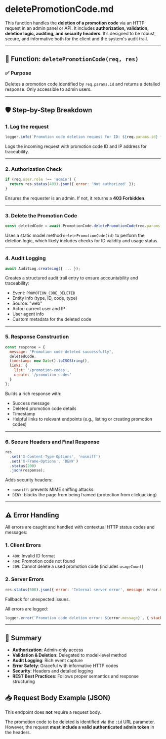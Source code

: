 # deletePromotionCode.md

This function handles the **deletion of a promotion code** via an HTTP request in an admin panel or API. It includes **authorization, validation, deletion logic, auditing, and security headers**. It’s designed to be robust, secure, and informative both for the client and the system's audit trail.

---

## 🔧 Function: `deletePromotionCode(req, res)`

### ✅ Purpose
Deletes a promotion code identified by `req.params.id` and returns a detailed response. Only accessible to admin users.

---

## 🛡️ Step-by-Step Breakdown

### 1. **Log the request**
```js
logger.info(`Promotion code deletion request for ID: ${req.params.id} from IP: ${req.ip}`);
````

Logs the incoming request with promotion code ID and IP address for traceability.

---

### 2. **Authorization Check**

```js
if (req.user.role !== 'admin') {
  return res.status(403).json({ error: 'Not authorized' });
}
```

Ensures the requester is an admin. If not, it returns a **403 Forbidden**.

---

### 3. **Delete the Promotion Code**

```js
const deletedCode = await PromotionCode.deletePromotionCode(req.params.id);
```

Uses a static model method `deletePromotionCode(id)` to perform the deletion logic, which likely includes checks for ID validity and usage status.

---

### 4. **Audit Logging**

```js
await AuditLog.createLog({ ... });
```

Creates a structured audit trail entry to ensure accountability and traceability:

* Event: `PROMOTION_CODE_DELETED`
* Entity info (type, ID, code, type)
* Source: "web"
* Actor: current user and IP
* User agent info
* Custom metadata for the deleted code

---

### 5. **Response Construction**

```js
const response = {
  message: "Promotion code deleted successfully",
  deletedCode,
  timestamp: new Date().toISOString(),
  links: {
    list: '/promotion-codes',
    create: '/promotion-codes'
  }
};
```

Builds a rich response with:

* Success message
* Deleted promotion code details
* Timestamp
* Helpful links to relevant endpoints (e.g., listing or creating promotion codes)

---

### 6. **Secure Headers and Final Response**

```js
res
  .set('X-Content-Type-Options', 'nosniff')
  .set('X-Frame-Options', 'DENY')
  .status(200)
  .json(response);
```

Adds security headers:

* `nosniff`: prevents MIME sniffing attacks
* `DENY`: blocks the page from being framed (protection from clickjacking)

---

## ⚠️ Error Handling

All errors are caught and handled with contextual HTTP status codes and messages:

### 1. **Client Errors**

* `400`: Invalid ID format
* `404`: Promotion code not found
* `409`: Cannot delete a used promotion code (includes `usageCount`)

### 2. **Server Errors**

```js
res.status(500).json({ error: 'Internal server error', message: error.message });
```

Fallback for unexpected issues.

All errors are logged:

```js
logger.error(`Promotion code deletion error: ${error.message}`, { stack: error.stack });
```

---

## 📌 Summary

* **Authorization**: Admin-only access
* **Validation & Deletion**: Delegated to model-level method
* **Audit Logging**: Rich event capture
* **Error Safety**: Graceful with informative HTTP codes
* **Security**: Headers and detailed logging
* **REST Best Practices**: Follows proper semantics and response structuring

## 📥 Request Body Example (JSON)

This endpoint does **not** require a request body.

The promotion code to be deleted is identified via the `:id` URL parameter. However, the request **must include a valid authenticated admin token** in the headers.
